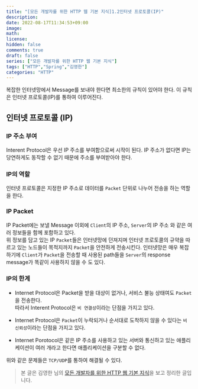 ```yaml
---
title: "[모든 개발자를 위한 HTTP 웹 기본 지식]1.2인터넷 프로토콜(IP)"
description: 
date: 2022-08-17T11:34:53+09:00
image: 
math: 
license: 
hidden: false
comments: true
draft: false
series: ["모든 개발자를 위한 HTTP 웹 기본 지식"]
tags: ["HTTP","Spring","김영한"]
categories: "HTTP"
---
```


복잡한 인터넷망에서 Message를 보내야 한다면 최소한의 규칙이 있어야 한다. 이 규칙은 인터넷 프로토콜(IP)를 통하여 이루어진다.

## 인터넷 프로토콜 (IP)

### IP 주소 부여

Interent Protocol은 우선 IP 주소를 부여함으로써 시작이 된다. IP 주소가 없다면 IP는 당연하게도 동작할 수 없기 때문에 주소를 부여받아야 한다.

### IP의 역할

인터넷 프로토콜은 지정한 IP 주소로 데이터를 `Packet` 단위로 나누어 전송을 하는 역할을 한다.



### IP Packet

IP Packet에는 보낼 Message 이외에 `Client`의 IP 주소, `Server`의 IP 주소 와 같은 여러 정보들을 함께 포함하고 있다.  
위 정보를 담고 있는 IP `Packet`들은 인터넷망에 던져지며 인터넷 프로토콜의 규약을 따르고 있는 노드들이 목적지까지 `Packet`을 안전하게 전송시킨다.  인터넷망은 매우 복잡하기에 `Client`가 `Packet`을 전송할 때 사용된 path들을 `Server`의 response message가 똑같이 사용하지 않을 수 도 있다.

### IP의 한계

- Internet Protocol은 Packet을 받을 대상이 없거나, 서비스 불능 상태여도 `Packet`을 전송한다.  
  따라서 Interent Protocol은 `비 연결성`이라는 단점을 가지고 있다.
  
- Internet Protocol은 `Packet`이 누락되거나 순서대로 도착하지 않을 수 있다는 `비 신뢰성`이라는 단점을 가지고 있다.  

- Internet Porotocol은 같은 IP 주소를 사용하고 있는 서버와 통신하고 있는 애플리케이션이 여러 개라고 한다면 애플리케이션을 구분할 수 없다.

위와 같은 문제들은 `TCP/UDP`를 통하여 해결될 수 있다.

> 본 글은 김영한 님의 [모든 개발자를 위한 HTTP 웹 기본 지식](https://www.inflearn.com/course/http-%EC%9B%B9-%EB%84%A4%ED%8A%B8%EC%9B%8C%ED%81%AC/dashboard)을 보고 정리한 글입니다.
